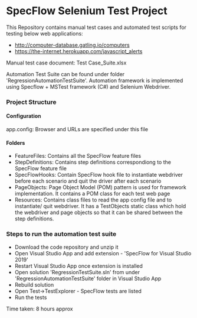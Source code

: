 # **SpecFlow Selenium Test Project**

This Repository contains manual test cases and automated test scripts for testing below web applications:

*	http://computer-database.gatling.io/computers                                 
*	https://the-internet.herokuapp.com/javascript_alerts 

Manual test case document: Test Case_Suite.xlsx

Automation Test Suite can be found under folder 'RegressionAutomationTestSuite'.
Automation framework is implemented using Specflow + MSTest framework (C#) and Selenium Webdriver.

### **Project Structure**

#### Configuration
   app.config: Browser and URLs are specified under this file
   
#### Folders
- FeatureFiles: Contains all the SpecFlow feature files
- StepDefinitions: Contains step definitions correspondiong to the SpecFlow feature file
- SpecFlowHooks: Contain SpecFlow hook file to instantiate webdriver before each scenario and quit the driver after each scenario
- PageObjects: Page Object Model (POM) pattern is used for framework implementation. It contains a POM class for each test web page
- Resources: Contains class files to read the app config file and to instantiate/ quit webdriver. It has a TestObjects static class which hold the webdriver and page objects so that it can be shared between the step definitions.

### **Steps to run the automation test suite**
- Download the code repository and unzip it
- Open Visual Studio App and add extension - 'SpecFlow for Visual Studio 2019'
- Restart Visual Studio App once extension is installed
- Open solution 'RegressionTestSuite.sln' from under 'RegressionAutomationTestSuite' folder in Visual Studio App
- Rebuild solution
- Open Test->TestExplorer - SpecFlow tests are listed
- Run the tests

Time taken: 8 hours approx


